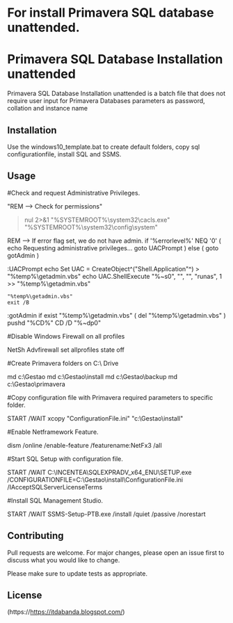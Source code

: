 # For install Primavera SQL database unattended.


# Primavera SQL Database Installation unattended

Primavera SQL Database Installation unattended is a batch file that does not require user input for Primavera Databases parameters as password, collation and instance name 

## Installation

Use the windows10_template.bat to create default folders, copy sql configurationfile, install SQL and SSMS.


## Usage

#Check and request Administrative Privileges.
  
"REM  --> Check for permissions"
>nul 2>&1 "%SYSTEMROOT%\system32\cacls.exe" "%SYSTEMROOT%\system32\config\system"

REM --> If error flag set, we do not have admin.
if '%errorlevel%' NEQ '0' (
    echo Requesting administrative privileges...
    goto UACPrompt
) else ( goto gotAdmin )

:UACPrompt
    echo Set UAC = CreateObject^("Shell.Application"^) > "%temp%\getadmin.vbs"
    echo UAC.ShellExecute "%~s0", "", "", "runas", 1 >> "%temp%\getadmin.vbs"

    "%temp%\getadmin.vbs"
    exit /B

:gotAdmin
    if exist "%temp%\getadmin.vbs" ( del "%temp%\getadmin.vbs" )
    pushd "%CD%"
    CD /D "%~dp0"

#Disable Windows Firewall on all profiles

NetSh Advfirewall set allprofiles state off

#Create Primavera folders on C:\ Drive

md c:\Gestao
md c:\Gestao\install
md c:\Gestao\backup
md c:\Gestao\primavera

#Copy configuration file with Primavera required parameters to specific folder.

START /WAIT xcopy "ConfigurationFile.ini" "c:\Gestao\install\"

#Enable Netframework Feature.

dism /online /enable-feature /featurename:NetFx3 /all

#Start SQL Setup with configuration file.

START /WAIT C:\INCENTEA\SQLEXPRADV_x64_ENU\SETUP.exe /CONFIGURATIONFILE=C:\Gestao\install\ConfigurationFile.ini /IAcceptSQLServerLicenseTerms

#Install SQL Management Studio.

START /WAIT SSMS-Setup-PTB.exe /install /quiet /passive /norestart

## Contributing

Pull requests are welcome. For major changes, please open an issue first
to discuss what you would like to change.

Please make sure to update tests as appropriate.

## License

(https://https://itdabanda.blogspot.com/)

